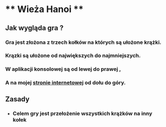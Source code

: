 # ** Wieża Hanoi **
## Jak wygląda gra ?
### Gra jest złożona z trzech kołków na których są ułożone krążki.
### Krązki są ułożone od największych do najmniejszych.
### W aplikacji konsolowej są od lewej do prawej ,
### A na mojej [stronie internetowej](http://hanoi.simplecreator.pl/) od dołu do góry.
## Zasady
- ### Celem gry jest przełożenie wszystkich krążków na inny kołek
